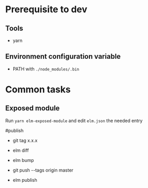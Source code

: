 # Prerequisite to dev

## Tools
 - yarn
   
## Environment configuration variable
 - PATH with `./node_modules/.bin`


# Common tasks

## Exposed module

Run `yarn elm-exposed-module` and edit `elm.json` the needed entry

#publish
             
- git tag x.x.x

- elm diff

- elm bump

- git push --tags origin master

- elm publish